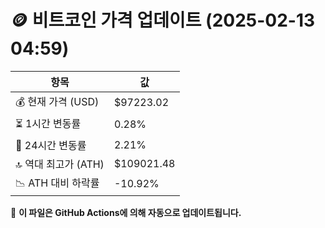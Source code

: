 # 🪙 비트코인 가격 업데이트 (2025-02-13 04:59)

| 항목                | 값 |
|--------------------|----------------|
| 💰 현재 가격 (USD) | $97223.02 |
| ⏳ 1시간 변동률    | 0.28% |
| 📆 24시간 변동률   | 2.21% |
| 🔝 역대 최고가 (ATH) | $109021.48 |
| 📉 ATH 대비 하락률 | -10.92% |

🔄 **이 파일은 GitHub Actions에 의해 자동으로 업데이트됩니다.**
